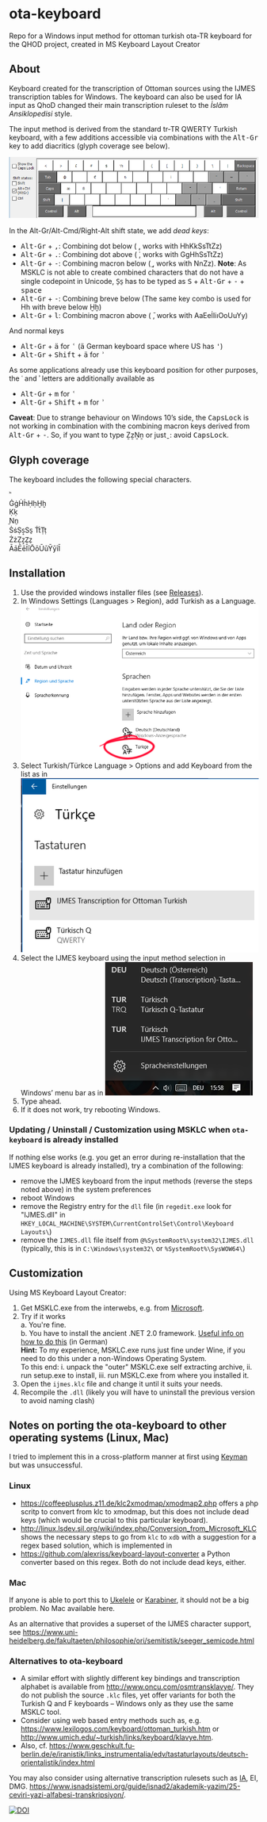 # ota-keyboard
Repo for a Windows input method for ottoman turkish ota-TR keyboard for the QHOD project, created in MS Keyboard Layout Creator

## About

Keyboard created for the transcription of Ottoman sources using the IJMES transcription tables for Windows. The keyboard can also be used for IA input as QhoD changed their main transcription ruleset to the *İslâm Ansiklopedisi* style.

The input method is derived from the standard tr-TR QWERTY Turkish keyboard, with a few additions accessible via combinations with the <kbd>Alt-Gr</kbd> key to add diacritics (glyph coverage see below).

![MSKLC screenshot of IJMES Keyboard](ijmes.png "Screenshot")

In the Alt-Gr/Alt-Cmd/Right-Alt shift state, we add *dead keys*: 

- <kbd>Alt-Gr</kbd> + <kbd>,</kbd>: Combining dot below ( ̣, works with HhKkSsTtZz) 
- <kbd>Alt-Gr</kbd> + <kbd>.</kbd>: Combining dot above ( ̇, works with GgHhSsTtZz) 
- <kbd>Alt-Gr</kbd> + <kbd>-</kbd>: Combining macron below ( ̱, works with NnZz). **Note**: As MSKLC is not able to create combined characters that do not have a single codepoint in Unicode, S̠s̠ has to be typed as <kbd>S</kbd> + <kbd>Alt-Gr</kbd> + <kbd>-</kbd> + <kbd>space</kbd>
- <kbd>Alt-Gr</kbd> + <kbd>-</kbd>: Combining breve below (The same key combo is used for Hh with breve below Ḫḫ)
- <kbd>Alt-Gr</kbd> + <kbd>l</kbd>: Combining macron above ( ̄, works with AaEeİIiıOoUuYy) 

And normal keys

- <kbd>Alt-Gr</kbd> + <kbd>ä</kbd> for <kbd>ʿ</kbd> (<kbd>ä</kbd> German keyboard space where US has <kbd>'</kbd>)
- <kbd>Alt-Gr</kbd> + <kbd>Shift</kbd> + <kbd>ä</kbd> for <kbd>ʾ</kbd>

As some applications already use this keyboard position for other purposes, the ʿ and ʾ letters are additionally available as 

- <kbd>Alt-Gr</kbd> + <kbd>m</kbd> for <kbd>ʿ</kbd>
- <kbd>Alt-Gr</kbd> + <kbd>Shift</kbd> + <kbd>m</kbd> for <kbd>ʾ</kbd>

**Caveat**: Due to strange behaviour on Windows 10’s side, the <kbd>CapsLock</kbd> is not working in combination with the combining macron keys derived from <kbd>Alt-Gr</kbd> + <kbd>-</kbd>. So, if you want to type ẔẕṈṉ or just ̱ : avoid <kbd>CapsLock</kbd>. 


## Glyph coverage

The keyboard includes the following special characters. 

ʾʿ  
ĠġḢḣḤḥḪḫ  
Ḳḳ  
̠Nn̠  
ṠṡṢṣ̠Ss̠
ṪṫṬṭ  
ŻżẒẓ̠Z̠z̠  
ĀāĒēĪīŌōŪūȲȳīĪ  


## Installation

1. Use the provided windows installer files (see [Releases](https://github.com/QHOD/ota-keyboard/releases)).
2. In Windows Settings (Languages > Region), add Turkish as a Language. 
![Windows 10 settings screenshot](win_einstellungen.png "Screenshot")
3. Select Turkish/Türkce Language > Options and add Keyboard from the list as in 
![Windows 10 settings screenshot](keyboard-settings-IJMES.png "Screenshot")
4. Select the IJMES keyboard using the input method selection in Windows’ menu bar as in 
![Windows 10 settings screenshot](win_sprachmenu.png "Screenshot")
4. Type ahead. 
5. If it does not work, try rebooting Windows.

### Updating / Uninstall / Customization using MSKLC when `ota-keyboard` is already installed

If nothing else works (e.g. you get an error during re-installation that the IJMES keyboard is already installed), try a combination of the following: 

- remove the IJMES keyboard from the input methods (reverse the steps noted above) in the system preferences
- reboot Windows
- remove the Registry entry for the `dll` file (in `regedit.exe` look for "IJMES.dll" in  `HKEY_LOCAL_MACHINE\SYSTEM\CurrentControlSet\Control\Keyboard Layouts\`)
- remove the `IJMES.dll` file itself from `@%SystemRoot%\system32\IJMES.dll` (typically, this is in `C:\Windows\system32\` or `%SystemRoot%\SysWOW64\`)


## Customization 

Using MS Keyboard Layout Creator: 

1. Get MSKLC.exe from the interwebs, e.g. from <a href="https://www.microsoft.com/en-us/download/details.aspx?id=102134">Microsoft</a>.
2. Try if it works  
    a. You're fine.  
    b. You have to install the ancient .NET 2.0 framework. [Useful info on how to do this](https://www.windows-faq.de/2016/10/30/net-framework-2-0-und-3-5-unter-windows-10-installieren/) (in German)  
    **Hint:** To my experience, MSKLC.exe runs just fine under Wine, if you need to do this under a non-Windows Operating System.  
    To this end: i. unpack the "outer" MSKLC.exe self extracting archive, ii. run setup.exe to install, iii. run MSKLC.exe from where you installed it.
3. Open the `ijmes.klc` file and change it until it suits your needs. 
4. Recompile the `.dll` (likely you will have to uninstall the previous version to avoid naming clash)

## Notes on porting the ota-keyboard to other operating systems (Linux, Mac)

I tried to implement this in a cross-platform manner at first using [Keyman](https://keyman.com/) but was unsuccessful.

### Linux

- <https://coffeeplusplus.z11.de/klc2xmodmap/xmodmap2.php> offers a php scritp to convert from klc to xmodmap, but this does not include dead keys (which would be crucial to this particular keyboard). 
- <http://linux.lsdev.sil.org/wiki/index.php/Conversion_from_Microsoft_KLC> shows the necessary steps to go from `klc` to `xdb` with a suggestion for a regex based solution, which is implemented in 
- <https://github.com/alexriss/keyboard-layout-converter> a Python converter based on this regex. Both do not include dead keys, either. 

### Mac

If anyone is able to port this to [Ukelele](https://software.sil.org/ukelele/) or [Karabiner](https://karabiner-elements.pqrs.org/), it should not be a big problem. No Mac available here. 

As an alternative that provides a superset of the IJMES character support, see https://www.uni-heidelberg.de/fakultaeten/philosophie/ori/semitistik/seeger_semicode.html

### Alternatives to ota-keyboard

- A similar effort with slightly different key bindings and transcription alphabet is available from <http://www.oncu.com/osmtransklavye/>. They do not publish the source `.klc` files, yet offer variants for both the Turkish Q and F keyboards – Windows only as they use the same MSKLC tool. 
- Consider using web based entry methods such as, e.g. <https://www.lexilogos.com/keyboard/ottoman_turkish.htm> or <http://www.umich.edu/~turkish/links/keyboard/klavye.htm>. 
- Also, cf. https://www.geschkult.fu-berlin.de/e/iranistik/links_instrumentalia/edv/tastaturlayouts/deutsch-orientalistik/index.html

You may also consider using alternative transcription rulesets such as [IA](https://islamansiklopedisi.org.tr/transkripsiyon_isaretleri), EI, DMG. <https://www.isnadsistemi.org/guide/isnad2/akademik-yazim/25-ceviri-yazi-alfabesi-transkripsiyon/>.

[![DOI](https://zenodo.org/badge/296548770.svg)](https://zenodo.org/badge/latestdoi/296548770)

